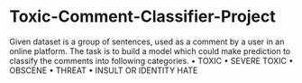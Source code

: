 # Toxic-Comment-Classifier-Project
 Given dataset is a group of sentences, used as a comment by a user in an online 
platform. The task is to build a model which could make prediction to classify the 
comments into following  categories.
 • TOXIC
 • SEVERE TOXIC
 • OBSCENE
 • THREAT
 • INSULT OR IDENTITY HATE
